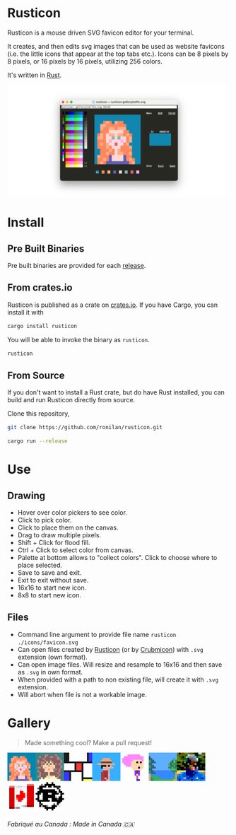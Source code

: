 # Rusticon

Rusticon is a mouse driven SVG favicon editor for your terminal.

It creates, and then edits svg images that can be used as website favicons (i.e. the little icons that appear at the top tabs etc.). Icons can be 8 pixels by 8 pixels, or 16 pixels by 16 pixels, utilizing 256 colors. 

It's written in [Rust](https://www.rust-lang.org/).

<p align=center><img src="./media/social.png" alt="banner" width="640"/></p>

# Install

## Pre Built Binaries

Pre built binaries are provided for each [release](https://github.com/ronilan/rusticon/releases).

## From crates.io
Rusticon is published as a crate on [crates.io](https://crates.io/crates/rusticon). If you have Cargo, you can install it with
```sh
cargo install rusticon
```

You will be able to invoke the binary as `rusticon`.
```sh
rusticon
```

## From Source
If you don't want to install a Rust crate, but do have Rust installed, you can build and run Rusticon directly from source.

Clone this repository,
```sh
git clone https://github.com/ronilan/rusticon.git
```

```sh
cargo run --release
```

# Use

## Drawing

- Hover over color pickers to see color.
- Click to pick color.
- Click to place them on the canvas.
- Drag to draw multiple pixels.
- Shift + Click for flood fill.
- Ctrl + Click to select color from canvas.
- Palette at bottom allows to "collect colors". Click to choose where to place selected.
- Save to save and exit.
- Exit to exit without save.
- 16x16 to start new icon.
- 8x8 to start new icon.

## Files
- Command line argument to provide file name `rusticon ./icons/favicon.svg` 
- Can open files created by [Rusticon](https://github.com/ronilan/rusticon) (or by [Crubmicon](https://github.com/ronilan/crumbicon)) with `.svg` extension (own format).
- Can open image files. Will resize and resample to 16x16 and then save as `.svg` in own format.
- When provided with a path to non existing file, will create it with `.svg` extension.
- Will abort when file is not a workable image.

# Gallery

> Made something cool? Make a pull request!

<img src="./gallery/selfie.svg" width="64"><img src="./gallery/selfie-crumbicon.svg" width="64"><img src="./gallery/mondrian.svg" width="64"><img src="./gallery/luffy.svg" width="64"><img src="./gallery/pinky.svg" width="64"><img src="./gallery/lake.svg" width="64"><img src="./gallery/ronilan.svg" width="64"><img src="./gallery/canada.svg" width="64"><img src="./gallery/rust.svg" width="64">

###### Fabriqué au Canada : Made in Canada 🇨🇦